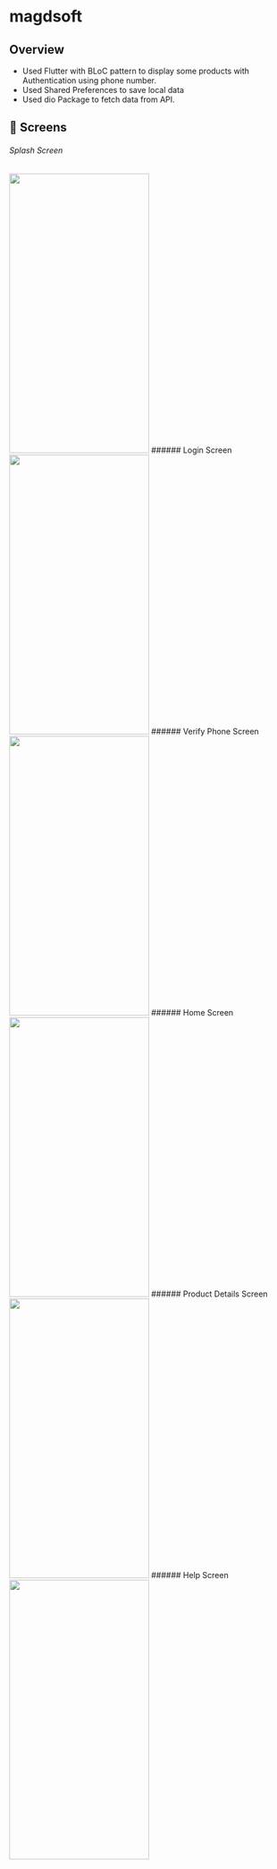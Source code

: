 # magdsoft
## Overview
- Used Flutter with BLoC pattern to display some products with Authentication using phone number.
- Used Shared Preferences to save local data
- Used dio Package to fetch data from API.
## 📱 Screens
###### Splash Screen
<img src="https://user-images.githubusercontent.com/67784172/199622644-7649e61e-a2a8-40b7-9e37-4e048298abaf.jpg" width="250" height="500" />
###### Login Screen
<img src="https://user-images.githubusercontent.com/67784172/199622655-4b1331ea-c272-4fc5-81ab-e5ad62e00624.jpg" width="250" height="500" />
###### Verify Phone Screen
<img src="https://user-images.githubusercontent.com/67784172/199622665-bd14a414-8f41-4bd0-82fe-d0c4ba56e038.jpg" width="250" height="500" />
###### Home Screen
<img src="https://user-images.githubusercontent.com/67784172/199622689-de294803-533c-440b-baa3-7ce2a9591c13.jpg" width="250" height="500" />                             ###### Product Details Screen
<img src="https://user-images.githubusercontent.com/67784172/199622703-7374c8ee-295d-4c94-b60c-7549a3427d81.jpg" width="250" height="500" />
###### Help Screen
<img src="https://user-images.githubusercontent.com/67784172/199622720-ec9fcd26-2dbc-4f2b-bee4-ed0f4ba6d4f9.jpg" width="250" height="500" />                                                                           
                                                                                                                                     
                                                                                                                                        

